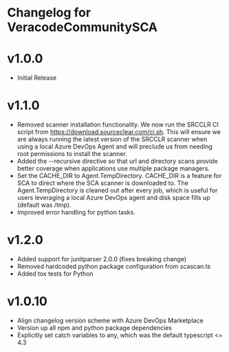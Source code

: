 # Changelog for VeracodeCommunitySCA

# v1.0.0
- Initial Release

# v1.1.0
- Removed scanner installation functionality. We now run the SRCCLR CI script from https://download.sourceclear.com/ci.sh. This will ensure we are always running the latest version of the SRCCLR scanner when using a local Azure DevOps Agent and will preclude us from needing root permissions to install the scanner.
- Added the --recursive directive so that url and directory scans provide better coverage when applications use multiple package managers.
- Set the CACHE_DIR to Agent.TempDirectory. CACHE_DIR is a feature for SCA to direct where the SCA scanner is downloaded to. The Agent.TempDirectory is cleaned out after every job, which is useful for users leveraging a local Azure DevOps agent and disk space fills up (default was /tmp).
- Improved error handling for python tasks.

# v1.2.0
- Added support for junitparser 2.0.0 (fixes breaking change)
- Removed hardcoded python package configuration from scascan.ts
- Added tox tests for Python

# v1.0.10
- Align changelog version scheme with Azure DevOps Marketplace
- Version up all npm and python package dependencies
- Explicitly set catch variables to any, which was the default typescript <= 4.3
